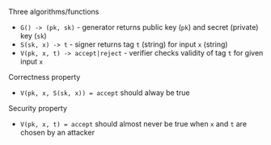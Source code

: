 Three algorithms/functions

* `G() -> (pk, sk)` - generator returns public key (`pk`) and secret (private) key (`sk`)
* `S(sk, x) -> t` - signer returns tag `t` (string) for input `x` (string)
* `V(pk, x, t) -> accept|reject` - verifier checks validity of tag `t` for given input `x` 

Correctness property

* `V(pk, x, S(sk, x)) = accept` should alway be true

Security property

* `V(pk, x, t) = accept` should almost never be true when `x` and `t` are chosen by an attacker
